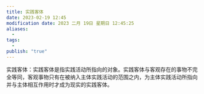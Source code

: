 ```yaml
---
title: 实践客体
date: 2023-02-19 12:45
modification date: 2023 二月 19日 星期日 12:45:25
aliases:
  - 
tags:
  - 
publish: "true"
---
```


实践客体：实践客体是指实践活动所指向的对象。实践客体与客观存在的事物不完全等同，客观事物只有在被纳入主体实践活动的范围之内，为主体实践活动所指向并与主体相互作用时才成为现实的实践客体。